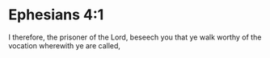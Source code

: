 # Ephesians 4:1

I therefore, the prisoner of the Lord, beseech you that ye walk worthy of the vocation wherewith ye are called,